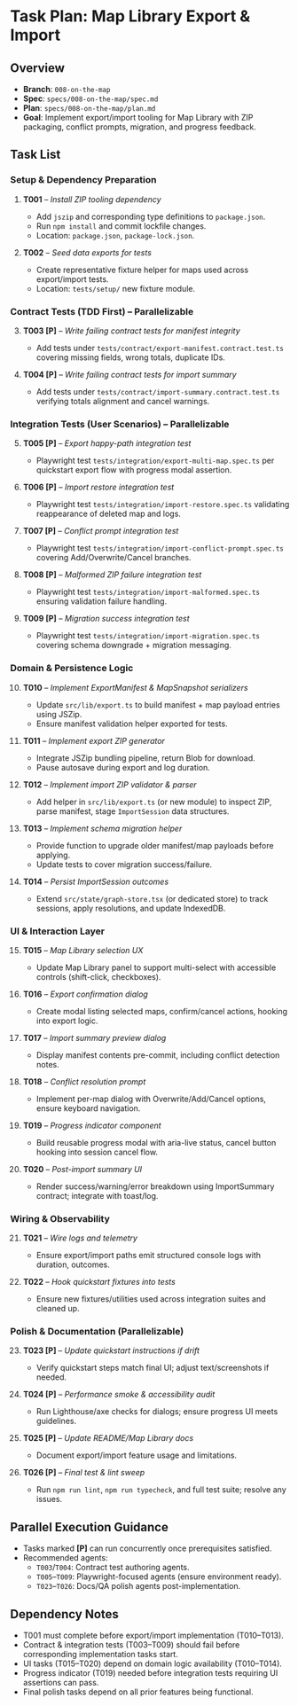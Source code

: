 # Task Plan: Map Library Export & Import

## Overview
- **Branch**: `008-on-the-map`
- **Spec**: `specs/008-on-the-map/spec.md`
- **Plan**: `specs/008-on-the-map/plan.md`
- **Goal**: Implement export/import tooling for Map Library with ZIP packaging, conflict prompts, migration, and progress feedback.

## Task List

### Setup & Dependency Preparation
1. **T001** – *Install ZIP tooling dependency*
   - Add `jszip` and corresponding type definitions to `package.json`.
   - Run `npm install` and commit lockfile changes.
   - Location: `package.json`, `package-lock.json`.

2. **T002** – *Seed data exports for tests*
   - Create representative fixture helper for maps used across export/import tests.
   - Location: `tests/setup/` new fixture module.

### Contract Tests (TDD First) – Parallelizable
3. **T003 [P]** – *Write failing contract tests for manifest integrity*
   - Add tests under `tests/contract/export-manifest.contract.test.ts` covering missing fields, wrong totals, duplicate IDs.

4. **T004 [P]** – *Write failing contract tests for import summary*
   - Add tests under `tests/contract/import-summary.contract.test.ts` verifying totals alignment and cancel warnings.

### Integration Tests (User Scenarios) – Parallelizable
5. **T005 [P]** – *Export happy-path integration test*
   - Playwright test `tests/integration/export-multi-map.spec.ts` per quickstart export flow with progress modal assertion.

6. **T006 [P]** – *Import restore integration test*
   - Playwright test `tests/integration/import-restore.spec.ts` validating reappearance of deleted map and logs.

7. **T007 [P]** – *Conflict prompt integration test*
   - Playwright test `tests/integration/import-conflict-prompt.spec.ts` covering Add/Overwrite/Cancel branches.

8. **T008 [P]** – *Malformed ZIP failure integration test*
   - Playwright test `tests/integration/import-malformed.spec.ts` ensuring validation failure handling.

9. **T009 [P]** – *Migration success integration test*
   - Playwright test `tests/integration/import-migration.spec.ts` covering schema downgrade + migration messaging.

### Domain & Persistence Logic
10. **T010** – *Implement ExportManifest & MapSnapshot serializers*
    - Update `src/lib/export.ts` to build manifest + map payload entries using JSZip.
    - Ensure manifest validation helper exported for tests.

11. **T011** – *Implement export ZIP generator*
    - Integrate JSZip bundling pipeline, return Blob for download.
    - Pause autosave during export and log duration.

12. **T012** – *Implement import ZIP validator & parser*
    - Add helper in `src/lib/export.ts` (or new module) to inspect ZIP, parse manifest, stage `ImportSession` data structures.

13. **T013** – *Implement schema migration helper*
    - Provide function to upgrade older manifest/map payloads before applying.
    - Update tests to cover migration success/failure.

14. **T014** – *Persist ImportSession outcomes*
    - Extend `src/state/graph-store.tsx` (or dedicated store) to track sessions, apply resolutions, and update IndexedDB.

### UI & Interaction Layer
15. **T015** – *Map Library selection UX*
    - Update Map Library panel to support multi-select with accessible controls (shift-click, checkboxes).

16. **T016** – *Export confirmation dialog*
    - Create modal listing selected maps, confirm/cancel actions, hooking into export logic.

17. **T017** – *Import summary preview dialog*
    - Display manifest contents pre-commit, including conflict detection notes.

18. **T018** – *Conflict resolution prompt*
    - Implement per-map dialog with Overwrite/Add/Cancel options, ensure keyboard navigation.

19. **T019** – *Progress indicator component*
    - Build reusable progress modal with aria-live status, cancel button hooking into session cancel flow.

20. **T020** – *Post-import summary UI*
    - Render success/warning/error breakdown using ImportSummary contract; integrate with toast/log.

### Wiring & Observability
21. **T021** – *Wire logs and telemetry*
    - Ensure export/import paths emit structured console logs with duration, outcomes.

22. **T022** – *Hook quickstart fixtures into tests*
    - Ensure new fixtures/utilities used across integration suites and cleaned up.

### Polish & Documentation (Parallelizable)
23. **T023 [P]** – *Update quickstart instructions if drift*
    - Verify quickstart steps match final UI; adjust text/screenshots if needed.

24. **T024 [P]** – *Performance smoke & accessibility audit*
    - Run Lighthouse/axe checks for dialogs; ensure progress UI meets guidelines.

25. **T025 [P]** – *Update README/Map Library docs*
    - Document export/import feature usage and limitations.

26. **T026 [P]** – *Final test & lint sweep*
    - Run `npm run lint`, `npm run typecheck`, and full test suite; resolve any issues.

## Parallel Execution Guidance
- Tasks marked **[P]** can run concurrently once prerequisites satisfied.
- Recommended agents:
  - `T003`/`T004`: Contract test authoring agents.
  - `T005`–`T009`: Playwright-focused agents (ensure environment ready).
  - `T023`–`T026`: Docs/QA polish agents post-implementation.

## Dependency Notes
- T001 must complete before export/import implementation (T010–T013).
- Contract & integration tests (T003–T009) should fail before corresponding implementation tasks start.
- UI tasks (T015–T020) depend on domain logic availability (T010–T014).
- Progress indicator (T019) needed before integration tests requiring UI assertions can pass.
- Final polish tasks depend on all prior features being functional.

